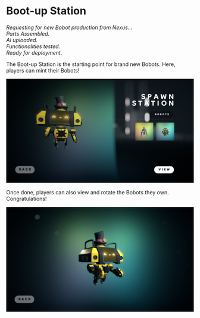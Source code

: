 # Boot-up Station

_Requesting for new Bobot production from Nexus..._ \
_Parts Assembled._ \
_AI uploaded._ \
_Functionalities tested._ \
_Ready for deployment._&#x20;

The Boot-up Station is the starting point for brand new Bobots. Here, players can mint their Bobots!&#x20;

![\[IMAGE NEED TO UPDATE: NAME OF LOCATION AND UI IS OUTDATED\]](<../.gitbook/assets/image (6) (1).png>)

Once done, players can also view and rotate the Bobots they own. Congratulations!&#x20;

![](<../.gitbook/assets/image (3) (1).png>)
